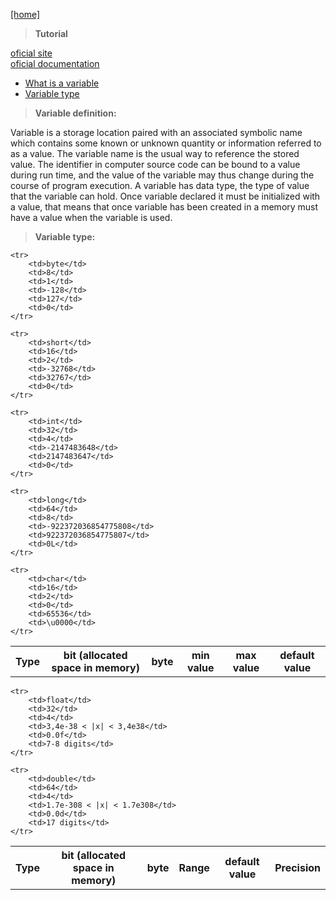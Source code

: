 [[home]](../../../../home.html) 

> **Tutorial**

[oficial site]()<br/>
[oficial documentation]()
 

- [What is a variable](#var_def)
- [Variable type](#type_def)


<a name="var_def"></a>
> **Variable definition:**

Variable is a storage location paired with an associated symbolic name which contains some known or unknown quantity or information referred to as a value. The variable name is the usual way to reference the stored value.
The identifier in computer source code can be bound to a value during run time, and the value of the variable may thus change during the course of program execution. A variable has data type, the type of value that the variable  can hold. 
Once variable declared it must be initialized with a value, that means that once variable has been created in a memory must have a value when the variable is used.


<a name="type_def"></a>
> **Variable type:**


<table>
	<th>Type</th>
	<th>bit (allocated space in memory)</th>
	<th>byte</th>
	<th>min value</th>
	<th>max value</th>
	<th>default value</th>

	<tr>
		<td>byte</td>
		<td>8</td>	
		<td>1</td>	
		<td>-128</td>
		<td>127</td>
		<td>0</td>
	</tr>

	<tr>	
		<td>short</td>
		<td>16</td>	
		<td>2</td>	
		<td>-32768</td>
		<td>32767</td>
		<td>0</td>
	</tr>

	<tr>
		<td>int</td>
		<td>32</td>	
		<td>4</td>	
		<td>-2147483648</td>
		<td>2147483647</td>
		<td>0</td>
	</tr>

	<tr>
		<td>long</td>
		<td>64</td>	
		<td>8</td>	
		<td>-922372036854775808</td>
		<td>922372036854775807</td>
		<td>0L</td>
	</tr>
	
	<tr>
		<td>char</td>
		<td>16</td>	
		<td>2</td>	
		<td>0</td>
		<td>65536</td>
		<td>\u0000</td>
	</tr>

</table>


<table>
	<th>Type</th>
	<th>bit (allocated space in memory)</th>
	<th>byte</th>
	<th>Range</th>
	<th>default value</th>
	<th>Precision</th>
	
	<tr>
		<td>float</td>
		<td>32</td>	
		<td>4</td>	
		<td>3,4e-38 < |x| < 3,4e38</td>
		<td>0.0f</td>
		<td>7-8 digits</td>
	</tr>

	<tr>
		<td>double</td>
		<td>64</td>	
		<td>4</td>	
		<td>1.7e-308 < |x| < 1.7e308</td>
		<td>0.0d</td>
		<td>17 digits</td>
	</tr>
</table>